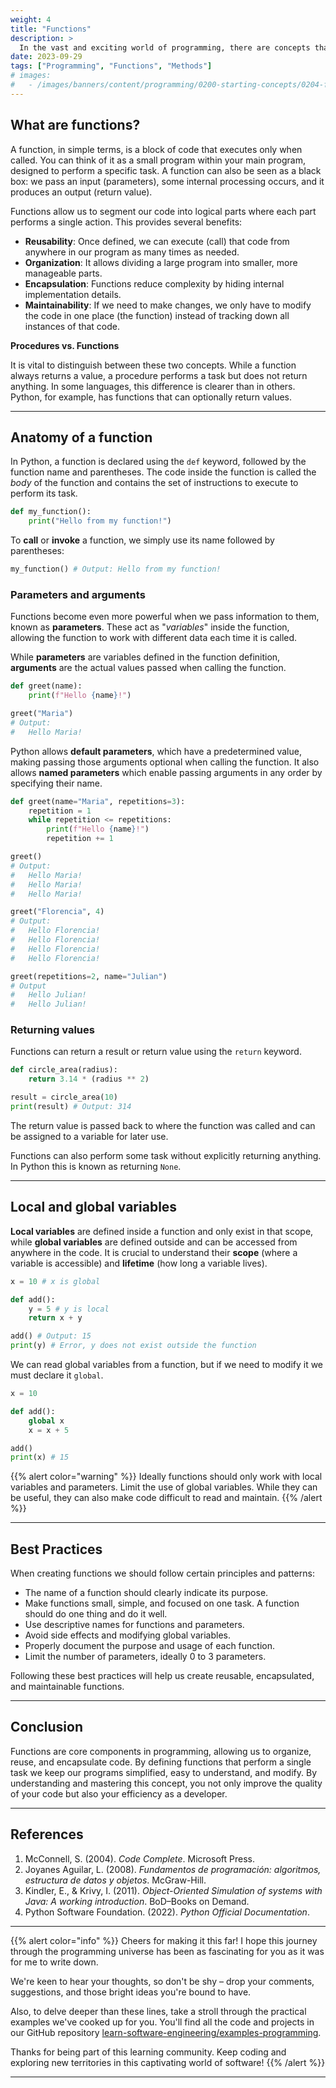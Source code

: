 ```yaml
---
weight: 4
title: "Functions"
description: >
  In the vast and exciting world of programming, there are concepts that are fundamental pillars for any developer, regardless of their experience level. One of these concepts is functions. What are they? Why are they so crucial? Let's find out!
date: 2023-09-29
tags: ["Programming", "Functions", "Methods"]
# images:
#   - /images/banners/content/programming/0200-starting-concepts/0204-functions.png
---
```


## What are functions?

A function, in simple terms, is a block of code that executes only when called. You can think of it as a small program within your main program, designed to perform a specific task. A function can also be seen as a black box: we pass an input (parameters), some internal processing occurs, and it produces an output (return value).

Functions allow us to segment our code into logical parts where each part performs a single action. This provides several benefits:

- **Reusability**: Once defined, we can execute (call) that code from anywhere in our program as many times as needed.
- **Organization**: It allows dividing a large program into smaller, more manageable parts.
- **Encapsulation**: Functions reduce complexity by hiding internal implementation details.
- **Maintainability**: If we need to make changes, we only have to modify the code in one place (the function) instead of tracking down all instances of that code.

**Procedures vs. Functions**

It is vital to distinguish between these two concepts. While a function always returns a value, a procedure performs a task but does not return anything. In some languages, this difference is clearer than in others. Python, for example, has functions that can optionally return values.

---

## Anatomy of a function

In Python, a function is declared using the `def` keyword, followed by the function name and parentheses. The code inside the function is called the *body* of the function and contains the set of instructions to execute to perform its task.

```python
def my_function():
    print("Hello from my function!")
```

To **call** or **invoke** a function, we simply use its name followed by parentheses:

```python
my_function() # Output: Hello from my function!
```

### Parameters and arguments

Functions become even more powerful when we pass information to them, known as **parameters**. These act as "*variables*" inside the function, allowing the function to work with different data each time it is called.

While **parameters** are variables defined in the function definition, **arguments** are the actual values passed when calling the function.

```python
def greet(name):
    print(f"Hello {name}!")

greet("Maria")
# Output:
#   Hello Maria!
```

Python allows **default parameters**, which have a predetermined value, making passing those arguments optional when calling the function. It also allows **named parameters** which enable passing arguments in any order by specifying their name.

```python
def greet(name="Maria", repetitions=3):
    repetition = 1
    while repetition <= repetitions:
        print(f"Hello {name}!")
        repetition += 1

greet()
# Output:
#   Hello Maria!
#   Hello Maria!
#   Hello Maria!

greet("Florencia", 4)
# Output:
#   Hello Florencia!
#   Hello Florencia!
#   Hello Florencia!
#   Hello Florencia!

greet(repetitions=2, name="Julian")
# Output
#   Hello Julian!
#   Hello Julian!
```

### Returning values

Functions can return a result or return value using the `return` keyword.

```python
def circle_area(radius):
    return 3.14 * (radius ** 2)

result = circle_area(10)
print(result) # Output: 314
```

The return value is passed back to where the function was called and can be assigned to a variable for later use.

Functions can also perform some task without explicitly returning anything. In Python this is known as returning `None`.

---

## Local and global variables

**Local variables** are defined inside a function and only exist in that scope, while **global variables** are defined outside and can be accessed from anywhere in the code. It is crucial to understand their **scope** (where a variable is accessible) and **lifetime** (how long a variable lives).

```python
x = 10 # x is global

def add():
    y = 5 # y is local
    return x + y

add() # Output: 15
print(y) # Error, y does not exist outside the function
```

We can read global variables from a function, but if we need to modify it we must declare it `global`.

```python
x = 10

def add():
    global x
    x = x + 5

add()
print(x) # 15
```

{{% alert color="warning" %}}
Ideally functions should only work with local variables and parameters. Limit the use of global variables. While they can be useful, they can also make code difficult to read and maintain.
{{% /alert %}}

---

## Best Practices

When creating functions we should follow certain principles and patterns:

- The name of a function should clearly indicate its purpose.
- Make functions small, simple, and focused on one task. A function should do one thing and do it well.
- Use descriptive names for functions and parameters.
- Avoid side effects and modifying global variables.
- Properly document the purpose and usage of each function.
- Limit the number of parameters, ideally 0 to 3 parameters.

Following these best practices will help us create reusable, encapsulated, and maintainable functions.

---

## Conclusion

Functions are core components in programming, allowing us to organize, reuse, and encapsulate code. By defining functions that perform a single task we keep our programs simplified, easy to understand, and modify. By understanding and mastering this concept, you not only improve the quality of your code but also your efficiency as a developer.

---

## References

1. McConnell, S. (2004). *Code Complete*. Microsoft Press.
2. Joyanes Aguilar, L. (2008). *Fundamentos de programación: algoritmos, estructura de datos y objetos*. McGraw-Hill.
3. Kindler, E., & Krivy, I. (2011). *Object-Oriented Simulation of systems with Java: A working introduction*. BoD–Books on Demand.
4. Python Software Foundation. (2022). *Python Official Documentation*.

---

{{% alert color="info" %}}
Cheers for making it this far! I hope this journey through the programming universe has been as fascinating for you as it was for me to write down.

We're keen to hear your thoughts, so don't be shy – drop your comments, suggestions, and those bright ideas you're bound to have.

Also, to delve deeper than these lines, take a stroll through the practical examples we've cooked up for you. You'll find all the code and projects in our GitHub repository [learn-software-engineering/examples-programming](https://github.com/learn-software-engineering/examples-programming).

Thanks for being part of this learning community. Keep coding and exploring new territories in this captivating world of software!
{{% /alert %}}

---
